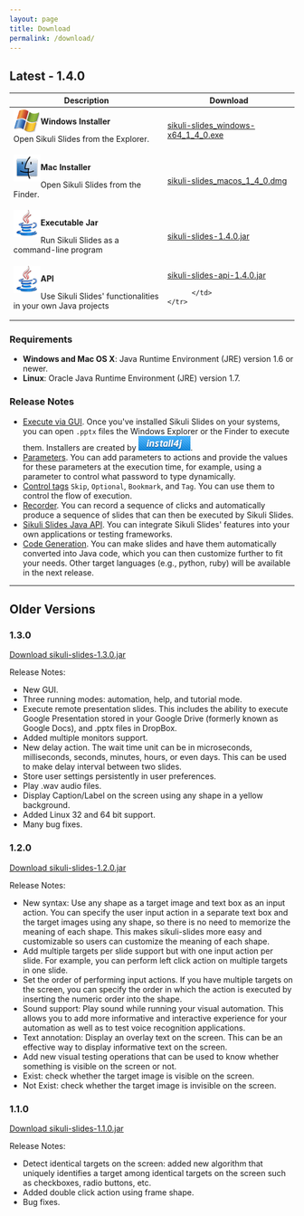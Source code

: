 ```yaml
---
layout: page
title: Download
permalink: /download/
---
```


## Latest - 1.4.0

<table>
  <thead>
    <tr>
      <th>Description</th>
      <th>Download</th>
    </tr>
  </thead>
  <tbody>
    <tr>
      <td><img src="/img/windows.png" style="float:left"><p><b>Windows Installer</b></p>
		<p> 		
		Open Sikuli Slides from the Explorer.
		</p>
	   </td>
	      <td>
	<a href="/downloads/sikuli-slides_macos_1_4_0.dmg" class="download"
		onClick="_gaq.push(['_trackEvent', 'Downloads', 'Download', 'sikuli-slides_windows-x64_1_4_0.exe'])">
		sikuli-slides_windows-x64_1_4_0.exe
	</a><br>
		  </td>	
    </tr>	
    <tr>	   
      <td><img src="/img/mac.gif" style="float:left"/>
		<p><b>Mac Installer</b></p>
	   <p>
		Open Sikuli Slides from the Finder.
		</p>
	   </td>
	      <td>
	<a href="/downloads/sikuli-slides_macos_1_4_0.dmg" class="download"
		onClick="_gaq.push(['_trackEvent', 'Downloads', 'Download', 'sikuli-slides_macos_1_4_0.dmg'])">
		sikuli-slides_macos_1_4_0.dmg
	</a>
		  </td>	
    </tr>	
    <tr>
      <td><img src="/img/java.png" style="float:left"/><p><b>Executable Jar</b></p>
	  <p>
		Run Sikuli Slides as a command-line program
		</p>
	   </td>
	      <td>
	<a href="/sikuli-slides-1.4.0.jar" class="download"
		onClick="_gaq.push(['_trackEvent', 'Downloads', 'Download', 'sikuli-slides-1.4.0.jar'])">
		sikuli-slides-1.4.0.jar
	</a>
		  </td>	
    </tr>
    <tr>
      <td><img src="/img/java.png" style="float:left"/><p><b>API</b></p>
	  <p>
		Use Sikuli Slides' functionalities in your own Java projects</p>
	   </td>
	      <td>
			<a href="/sikuli-slides-api-1.4.0.jar" class="download"
			onClick="_gaq.push(['_trackEvent', 'Downloads', 'Download', 'sikuli-slides-api-1.4.0.jar'])">
			sikuli-slides-api-1.4.0.jar
			</a>

		  </td>	
    </tr>
  </tbody>
</table>

### Requirements
* **Windows and Mac OS X**: Java Runtime Environment (JRE) version 1.6 or newer.
* **Linux**: Oracle Java Runtime Environment (JRE) version 1.7.

### Release Notes
* [Execute via GUI](/docs/gui). Once you've installed Sikuli Slides on your systems, you can open `.pptx` files the Windows Explorer or the Finder to execute them. Installers are created by ![install4j](/img/install4j.png).
* [Parameters](/docs/parameters). You can add parameters to actions and provide the values for these parameters at the execution time, for example, using 
a parameter to control what password to type dynamically.
* [Control tags](/docs/controls) `Skip`, `Optional`, `Bookmark`, and `Tag`. You can use them to control the flow of execution.
* [Recorder](/docs/recorder). You can record a sequence of clicks and automatically produce a sequence of slides that can then be executed by Sikuli Slides.
* [Sikuli Slides Java API](/docs/api). You can integrate Sikuli Slides' features into your own applications or testing frameworks.
* [Code Generation](/docs/code). You can make slides and have them automatically converted into Java code, which you can then customize further to fit your needs. Other target languages (e.g., python, ruby) will be available in the next release.

---

## Older Versions

### 1.3.0

<a href="/downloads/sikuli-slides-1.3.0.jar" class="btn btn-large btn-primary"
onClick="_gaq.push(['_trackEvent', 'Downloads', 'Download', 'sikuli-slides-1.3.0.jar'])">
Download sikuli-slides-1.3.0.jar
</a>

Release Notes:
* New GUI.
* Three running modes: automation, help, and tutorial mode.
* Execute remote presentation slides. This includes the ability to execute Google Presentation stored in your Google Drive (formerly known as Google Docs), and .pptx files in DropBox.
* Added multiple monitors support.
* New delay action. The wait time unit can be in microseconds, milliseconds, seconds, minutes, hours, or even days. This can be used to make delay interval between two slides.
* Store user settings persistently in user preferences.
* Play .wav audio files.
* Display Caption/Label on the screen using any shape in a yellow background.
* Added Linux 32 and 64 bit support.
* Many bug fixes.

### 1.2.0

<a href="/downloads/sikuli-slides-1.2.0.jar" class="btn btn-large btn-primary"
onClick="_gaq.push(['_trackEvent', 'Downloads', 'Download', 'sikuli-slides-1.2.0.jar'])">
Download sikuli-slides-1.2.0.jar
</a>

Release Notes:
 * New syntax: Use any shape as a target image and text box as an input action. You can specify the user input action in a separate text box and the target images using any shape, so there is no need to memorize the meaning of each shape. This makes sikuli-slides more easy and customizable so users can customize the meaning of each shape.
 * Add multiple targets per slide support but with one input action per slide. For example, you can perform left click action on multiple targets in one slide.
 * Set the order of performing input actions. If you have multiple targets on the screen, you can specify the order in which the action is executed by inserting the numeric order into the shape.
 * Sound support: Play sound while running your visual automation. This allows you to add more informative and interactive experience for your automation as well as to test voice recognition applications.
 * Text annotation: Display an overlay text on the screen. This can be an effective way to display informative text on the screen.
 * Add new visual testing operations that can be used to know whether something is visible on the screen or not.
 * Exist: check whether the target image is visible on the screen.
 * Not Exist: check whether the target image is invisible on the screen.

### 1.1.0
<a href="/downloads/sikuli-slides-1.1.0.jar" class="btn btn-large btn-primary"
onClick="_gaq.push(['_trackEvent', 'Downloads', 'Download', 'sikuli-slides-1.1.0.jar'])">
Download sikuli-slides-1.1.0.jar
</a>

Release Notes:
 * Detect identical targets on the screen: added new algorithm that uniquely identifies a target among identical targets on the screen such as checkboxes, radio buttons, etc.
 * Added double click action using frame shape.
 * Bug fixes.